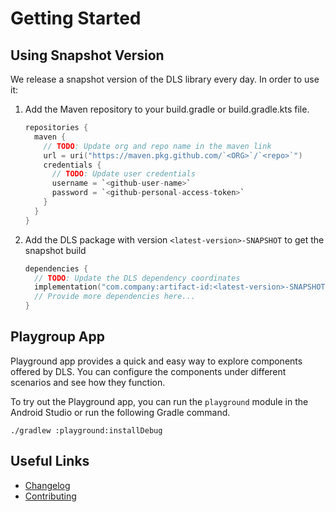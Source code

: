 # Getting Started

## Using Snapshot Version

We release a snapshot version of the DLS library every day. In order to use it:

1. Add the Maven repository to your build.gradle or build.gradle.kts file.
    ```kotlin
    repositories {
      maven {
        // TODO: Update org and repo name in the maven link
        url = uri("https://maven.pkg.github.com/`<ORG>`/`<repo>`")
        credentials {
          // TODO: Update user credentials
          username = `<github-user-name>`
          password = `<github-personal-access-token>`
        }
      }
    }
   ```

2. Add the DLS package with version `<latest-version>-SNAPSHOT` to get the snapshot build
    ```kotlin
    dependencies {
      // TODO: Update the DLS dependency coordinates
      implementation("com.company:artifact-id:<latest-version>-SNAPSHOT")
      // Provide more dependencies here...
    }
    ```

## Playgroup App

Playground app provides a quick and easy way to explore components offered by DLS. You can configure
the components under different scenarios and see how they function.

To try out the Playground app, you can run the `playground` module in the Android Studio or run the 
following Gradle command.

```shell
./gradlew :playground:installDebug
```

[//]: # (TODO: Uncomment this if you have a migration guidance doc setup)
[//]: # (## Migration Guidance)

[//]: # ()
[//]: # (To help you migrate your existing codebase from `Material` or `AppCompat`, please take a look at the)

[//]: # ([Migration Guidance]&#40;migration.md&#41; doc.)

[//]: # ()
[//]: # (That would help you with setting up bridge themes or using linting to replace components or how to)

[//]: # (handle any known DLS migration issues.)

## Useful Links

- [Changelog](../CHANGELOG.md)
- [Contributing](../CONTRIBUTING.md)

